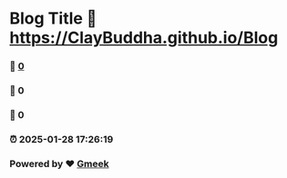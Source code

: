 # Blog Title :link: https://ClayBuddha.github.io/Blog 
### :page_facing_up: [0](https://ClayBuddha.github.io/Blog/tag.html) 
### :speech_balloon: 0 
### :hibiscus: 0 
### :alarm_clock: 2025-01-28 17:26:19 
### Powered by :heart: [Gmeek](https://github.com/Meekdai/Gmeek)
